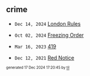 ## crime


* <code>Dec 14, 2024</code> [London Rules](2024-12-17T17-10-36-london-rules.md)

* <code>Oct 02, 2024</code> [Freezing Order](2024-10-02T22-03-03-freezing-order.md)

* <code>Mar 16, 2023</code> [419](2023-03-16T08-28-05-419.md)

* <code>Dec 12, 2021</code> [Red Notice](2021-12-15T21-11-09-red-notice.md)

<sup><sub>generated 17 Dec 2024 17:20:45 by <a href='https://github.com/senorprogrammer/til'>til</a></sub></sup>
